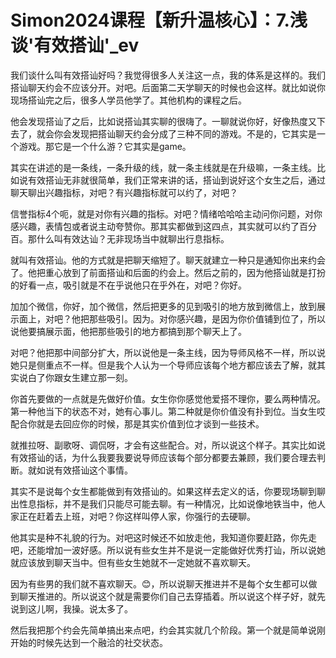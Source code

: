 # Simon2024课程【新升温核心】：7.浅谈'有效搭讪'_ev

我们谈什么叫有效搭讪好吗？我觉得很多人关注这一点，我的体系是这样的。我们搭讪聊天约会不应该分开。对吧。后面第二天学聊天的时候也会这样。就比如说你现场搭讪完之后，很多人学员他学了。其他机构的课程之后。

他会发现搭讪了之后，比如说搭讪其实聊的很嗨了。一聊就说你好，好像热度又下去了，就会你会发现把搭讪聊天约会分成了三种不同的游戏。不是的，它其实是一个游戏。那它是一个什么游？它其实是game。

其实在讲述的是一条线，一条升级的线，就一条主线就是在升级嘛，一条主线。比如说有效搭讪无非就很简单，我们正常来讲的话，搭讪到说好这个女生之后，通过聊天聊出兴趣指标，对吧？有兴趣指标就可以约了，对吧？

信誉指标4个呃，就是对你有兴趣的指标。对吧？情绪哈哈哈主动问你问题，对你感兴趣，表情包或者说主动夸赞你。那其实都做到这四点，其实就可以约了百分百。那什么叫有效达讪？无非现场当中就聊出行息指标。

就叫有效搭讪。他的方式就是把聊天缩短了。聊天就建立一种只是通知你出来约会了。他把重心放到了前面搭讪和后面的约会上。然后之前的，因为他搭讪就是打扮的好看一点，吸引就是不在乎说他只在乎外在，对吧？你好。

加加个微信，你好，加个微信，然后把更多的见到吸引的地方放到微信上，放到展示面上，对吧？他把那些吸引。因为。对你感兴趣，是因为你价值铺到位了，所以说他要搞展示面，他把那些吸引的地方都搞到那个聊天上了。

对吧？他把那中间部分扩大，所以说他是一条主线，因为导师风格不一样，所以说她只是侧重点不一样。但是我个人认为一个导师应该每个地方都应该去了解，就其实说白了你跟女生建立那一刻。

你首先要做的一点就是先做好价值。女生你你感觉他爱搭不理你，要么两种情况。第一种他当下的状态不对，她有心事儿。第二种就是你价值没有扑到位。当女生哎配合你就是去回应你的时候，那是其实价值到位才谈到一些技术。

就推拉呀、副歌呀、调侃呀，才会有这些配合。对，所以说这个样子。其实比如说有效搭讪的话，为什么我要我要说导师应该每个部分都要去兼顾，我们要合理去判断。就如说有效搭讪这个事情。

其实不是说每个女生都能做到有效搭讪的。如果这样去定义的话，你要现场聊到聊出性息指标，并不是我们只能尽可能去聊。有一种情况，比如说像地铁当中，他人家正在赶着去上班，对吧？你这样叫停人家，你强行的去硬聊。

他其实是种不礼貌的行为。对吧这时候还不如放走他，我知道你要赶路，你先走吧，还能增加一波好感。所以说有些女生并不是说一定能做好优秀打讪，所以说她就应该放到聊天当中。但有些女生她就不一定她就不喜欢聊天。

因为有些男的我们就不喜欢聊天。😊，所以说聊天推进并不是每个女生都可以做到聊天推进的。所以说这个就是需要你们自己去穿插着。所以说这个样子好，就先说到这儿啊，我操。说太多了。

然后我把那个约会先简单搞出来点吧，约会其实就几个阶段。第一个就是简单说刚开始的时候先达到一个融洽的社交状态。

